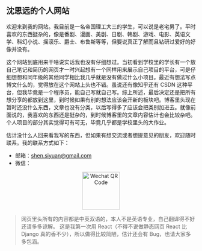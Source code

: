 ## 沈思远的个人网站

欢迎来到我的网站。我目前是一名帝国理工大三的学生，可以说是老宅男了。平时喜欢的东西挺杂的，像是番剧、漫画、美剧、日剧、韩剧、游戏、电影、英语文学、科幻小说、摇滚乐、爵士、布鲁斯等等，但要说真正了解而且钻研过爱好的好像并没有。

这个网站到底用来干啥说实话我也没有仔细想过。当初看到学校里的学长有一个放自己笔记和简历的网页才一时兴起想有一个同样用来展示自己项目的平台，可是仔细想想和同年级的其他同学相比我几乎就是没有做过什么小项目。最近有想法写点博文什么的，觉得放在这个网站上头也不错。虽说还有像知乎还有 CSDN 这种平台，但我毕竟是一个程序员，能自己写就自己写。综上所述，最后决定还是把所有想分享的都放到这里，到时候如果有别的想法应该会开新的板块吧。博客里头现在暂时还没什么东西，文章也没有分类，以后写得多了应该会把类别加进去。就像前面说的，我喜欢的东西还是挺杂的，到时候博客里的文章内容估计也会比较杂吧。个人项目的部分其实觉得可有可无，毕竟几乎都是学校里头的大作业。

估计没什么人回来看我写的东西，但如果有想交流或者想提意见的朋友，欢迎随时联系。我的联系方式如下：

- 邮箱：[shen.siyuan@gmail.com](mailto:shen.siyuan@gmail.com)
- 微信：
<p align="center">
  <img src="../siyuans-hub/contents/wechat.jpg" alt="Wechat QR Code" style="width:100px;height:100px;"/>
</p>

> 网页里头所有的内容都是中英双语的，本人不是英语专业，自己翻译得不好还请多多谅解。
> 这是我第一次用 React（不得不说做静态网页 React 比 Django 真的香不少），所以做得比较简陋，估计还会有 Bug，也请大家多多包涵。
